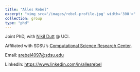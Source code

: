 ```yaml
---
title: "Alles Rebel"
excerpt: "<img src='/images/rebel-profile.jpg' width='300'>"
collection: group
type: "phd"
---
```


Joint PhD, with [Nikil Dutt](https://duttgroup.ics.uci.edu/group-members) @ UCI.

Affiliated with SDSU’s [Computational Science Research Center](https://www.csrc.sdsu.edu/).

Email: arebel4097@sdsu.edu

LinkedIn: https://www.linkedin.com/in/allesrebel